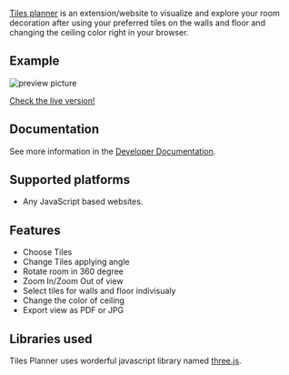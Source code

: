 [Tiles planner](https://studio-23.xyz/) is an extension/website to visualize and explore your room decoration after using your preferred tiles on the walls and floor and changing the ceiling color right in your browser.

## Example
![preview picture](https://raw.githubusercontent.com/Siam456/room-viewer-test/master/preview.png?token=GHSAT0AAAAAABSDB23D2K6I6ULS6SDWUHBMYRJWPUQ)

[Check the live version!](https://studio-23.xyz/)

## Documentation
See more information in the [Developer Documentation](https://studio-23.xyz/).

## Supported platforms
   * Any JavaScript based websites.

## Features

- Choose Tiles
- Change Tiles applying angle
- Rotate room  in 360 degree
- Zoom In/Zoom Out of view
- Select tiles for walls and floor indivisualy
- Change the color of ceiling
- Export view as PDF or JPG
 

## Libraries used
Tiles Planner uses worderful javascript library named [three.js](https://threejs.org/).
